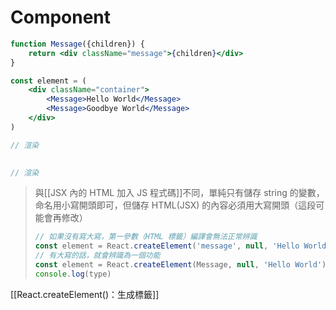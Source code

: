 # Component
```jsx
function Message({children}) {
	return <div className="message">{children}</div>
}

const element = (
	<div className="container">
		<Message>Hello World</Message>
		<Message>Goodbye World</Message>
	</div>
)

// 渲染
```

```jsx
 
// 渲染
```
>與[[JSX 內的 HTML 加入 JS 程式碼]]不同，單純只有儲存 string 的變數，命名用小寫開頭即可，但儲存 HTML(JSX) 的內容必須用大寫開頭（這段可能會再修改）
>```js
>// 如果沒有寫大寫，第一參數（HTML 標籤）編譯會無法正常辨識
>const element = React.createElement('message', null, 'Hello World')
>// 有大寫的話，就會辨識為一個功能
>const element = React.createElement(Message, null, 'Hello World')
>console.log(type)
>```
[[React.createElement()：生成標籤]]